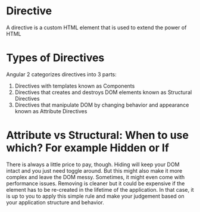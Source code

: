 # Directive

A directive is a custom HTML element that is used to extend the power of HTML

# Types of Directives

Angular 2 categorizes directives into 3 parts:
1. Directives with templates known as Components
2. Directives that creates and destroys DOM elements known as Structural Directives
3. Directives that manipulate DOM by changing behavior and appearance known as Attribute Directives

# Attribute vs Structural: When to use which? For example Hidden or If

There is always a little price to pay, though. Hiding will keep your DOM intact and you just need toggle around. But this might also make it more complex and leave the DOM messy. Sometimes, it might even come with performance issues. Removing is cleaner but it could be expensive if the element has to be re-created in the lifetime of the application. In that case, it is up to you to apply this simple rule and make your judgement based on your application structure and behavior.
